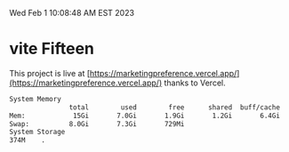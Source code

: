 Wed Feb  1 10:08:48 AM EST 2023

# vite Fifteen


This project is live at [https://marketingpreference.vercel.app/](https://marketingpreference.vercel.app/) thanks to Vercel.

```bash
System Memory
               total        used        free      shared  buff/cache   available
Mem:            15Gi       7.0Gi       1.9Gi       1.2Gi       6.4Gi       6.6Gi
Swap:          8.0Gi       7.3Gi       729Mi
System Storage
374M	.
